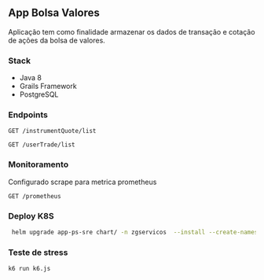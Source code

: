 ## App Bolsa Valores

Aplicação tem como finalidade armazenar os dados de transação e cotação de ações da bolsa de valores.


### Stack
- Java 8
- Grails Framework
- PostgreSQL

### Endpoints

`GET /instrumentQuote/list`

`GET /userTrade/list`

### Monitoramento
Configurado scrape para metrica prometheus

`GET /prometheus`

### Deploy K8S

```bash
 helm upgrade app-ps-sre chart/ -n zgservicos  --install --create-namespace --kubeconfig ~/.kube/app-ps-sre-savio
```
### Teste de stress

```bash
k6 run k6.js
```
